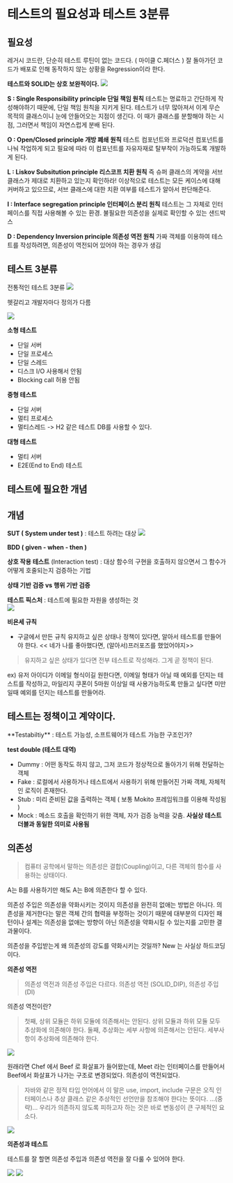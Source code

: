 

# 테스트의 필요성과 테스트 3분류

## **필요성** 
레거시 코드란, 단순히 테스트 루틴이 없는 코드다.  ( 마이클 C.페더스 )
잘 돌아가던 코드가 배포로 인해 동작하지 않는 상황을 Regression이라 한다. 

**테스트와 SOLID는 상호 보완적이다.** 
![](https://i.imgur.com/zzKEqBY.png)


**S : Single Responsibility principle 단일 책임 원칙**
테스트는 명료하고 간단하게 작성해야하기 때문에, 단일 책임 원칙을 지키게 된다. 
테스트가 너무 많아져서 이게 무슨 목적의 클래스이니 눈에 안들어오는 지점이 생긴다.
이 때가 클래스를 분할해야 하는 시점, 그러면서 책임이 자연스럽게 분배 된다. 

**O : Open/Closed principle 개방 폐쇄 원칙** 
테스트 컴포넌트와 프로덕션 컴포넌트를 나눠 작업하게 되고 필요에 따라 이 컴포넌트를 자유자재로 탈부착이 가능하도록 개발하게 된다. 

**L : Liskov Subsitution principle 리스코프 치환 원칙** 
즉 슈퍼 클래스의 계약을 서브 클래스가 제대로 치환하고 있는지 확인하라! 
이상적으로 테스트는 모든 케이스에 대해 커버하고 있으므로, 서브 클래스에 대한 치환 여부를 테스트가 알아서 판단해준다. 

**I : Interface segregation principle 인터페이스 분리 원칙** 
테스트는 그 자체로 인터페이스를 직접 사용해볼 수 있는 환경. 불필요한 의존성을 실제로 확인할 수 있는 샌드박스 
 
**D : Dependency Inversion principle 의존성 역전 원칙** 
가짜 객체를 이용하여 테스트를 작성하려면, 의존성이 역전되어 있어야 하는 경우가 생김 



## 테스트 3분류 

전통적인 테스트 3분류 
![](https://i.imgur.com/U5IL7fO.png)

헷갈리고 개발자마다 정의가 다름 


![](https://i.imgur.com/6Mmk89P.png)

**소형 테스트** 
- 단일 서버 
- 단일 프로세스
- 단일 스레드
- 디스크 I/O 사용해서 안됨
- Blocking call 허용 안됨 

**중형 테스트**
- 단일 서버
- 멀티 프로세스
- 멀티스레드 
-> H2 같은 테스트 DB를 사용할 수 있다. 

**대형 테스트**
- 멀티 서버
- E2E(End to End) 테스트 



## 테스트에 필요한 개념 

## 개념 
**SUT ( System under test )** : 테스트 하려는 대상 
![](https://i.imgur.com/GqE78jD.png)

**BDD ( given - when - then )**

**상호 작용 테스트** (Interaction test) 
: 대상 함수의 구현을 호출하지 않으면서 그 함수가 어떻게 호줄되는지 검증하는 기법 

**상태 기반 검증 vs 행위 기반 검증** 

**테스트 픽스처** 
: 테스트에 필요한 자원을 생성하는 것  
![](https://i.imgur.com/TdioMZl.png)

**비욘세 규칙**
- 구글에서 만든 규칙 
유지하고 싶은 상태나 정책이 있다면, 알아서 테스트를 만들어야 한다. 
<< 네가 나를 좋아했다면, (알아서)프러포즈를 했었어야지>> 

> 유지하고 싶은 상태가 있다면 전부 테스트로 작성해라. 그게 곧 정책이 된다.

ex) 유저 아이디가 이메일 형식이길 원한다면, 이메일 형태가 아닐 때 예외를 던지는 테스트를 작성하고, 마일리지 쿠폰이 5마원 이상일 때 사용가능하도록 만들고 싶다면 미만일때 예외를 던지는 테스트를 만들어라. 

<h2> 테스트는 정책이고 계약이다. </h2>
**Testabiltiy**
: 테스트 가능성, 소프트웨어가 테스트 가능한 구조인가? 

**test double (테스트 대역)**
- Dummy : 어떤 동작도 하지 않고, 그저 코드가 정상적으로 돌아가기 위해 전달하는 객체 
- Fake : 로컬에서 사용하거나 테스트에서 사용하기 위해 만들어진 가짜 객체, 자체적인 로직이 존재한다. 
- Stub : 미리 준비된 값을 출력하는 객체 ( 보통 Mokito 프레임워크를 이용해 작성됨 )
- Mock : 메소드 호출을 확인하기 위한 객체, 자가 검증 능력을 갖춤. **사실상 테스트 더블과 동일한 의미로 사용됨** 




## 의존성 

> 컴퓨터 공학에서 말하는 의존성은 결합(Coupling)이고, 다른 객체의 함수를 사용하는 상태이다. 

A는 B를 사용하기만 해도 A는 B에 의존한다 할 수 있다. 

의존성 주입은 의존성을 약화시키는 것이지 의존성을 완전히 없애는 방법은 아니다. 의존성을 제거한다는 말은 객체 간의 협력을 부정하는 것이기 때문에 대부분의 디자인 패턴이나 설계는 의존성을 없애는 방향이 아닌 의존성을 약화시킬 수 있는지를 고민한 결과물이다. 

의존성을 주입받는게 왜 의존성의 강도를 약화시키는 것일까? New 는 사실상 하드코딩이다. 

**의존성 역전** 

> 의존성 역전과 의존성 주입은 다르다.
> 의존성 역전 (SOLID_DIP), 의존성 주입(DI)

의존성 역전이란? 
> 첫째, 상위 모듈은 하위 모듈에 의존해서는 안된다. 상위 모듈과 하위 모듈 모두 추상화에 의존해야 한다. 
> 둘째, 추상화는 세부 사항에 의존해서는 안된다. 세부사항이 추상화에 의존해야 한다. 

![](https://i.imgur.com/ETwVdif.png)

원래라면 Chef 에서 Beef 로 화살표가 들어왔는데, Meet 라는 인터페이스를 만들어서 Beef에서 화살표가 나가는 구조로 변경되었다. 의존성이 역전되었다. 

> 자바와 같은 정적 타입 언어에서 이 말은 use, import, include 구문은 오직 인터페이스나 추상 클래스 같은 추상적인 선언만을 참조해야 한다는 뜻이다. ...(중략)...
> 우리가 의존하지 않도록 피하고자 하는 것은 바로 변동성이 큰 구체적인 요소다.

![](https://i.imgur.com/aPtuquU.png)

**의존성과 테스트**

테스트를 잘 할면 의존성 주입과 의존성 역전을 잘 다룰 수 있어야 한다. 

![](https://i.imgur.com/s2FOeTq.png)
![](https://i.imgur.com/5qRLbRX.png)

